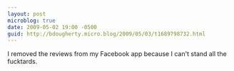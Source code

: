 ```yaml
---
layout: post
microblog: true
date: 2009-05-02 19:00 -0500
guid: http://bdougherty.micro.blog/2009/05/03/t1689798732.html
---
```

I removed the reviews from my Facebook app because I can't stand all the fucktards.
